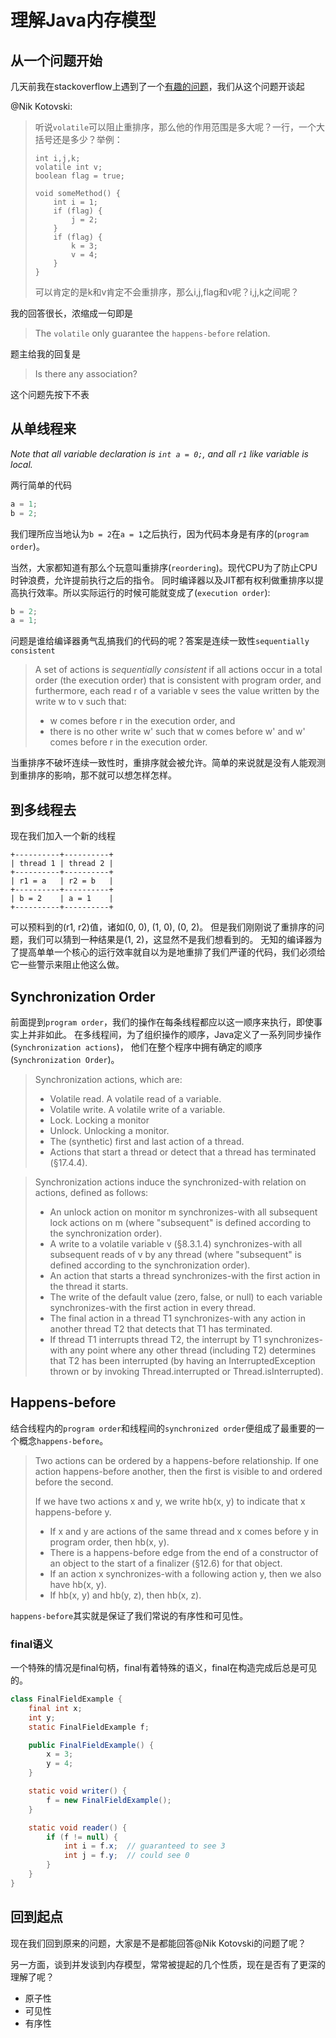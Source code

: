 # 理解Java内存模型

## 从一个问题开始

几天前我在stackoverflow上遇到了一个[有趣的问题](https://stackoverflow.com/questions/51647337/java-volatile-reordering-prevention-scope/51647983#51647983)，我们从这个问题开谈起

@Nik Kotovski:

> 听说`volatile`可以阻止重排序，那么他的作用范围是多大呢？一行，一个大括号还是多少？举例：
> 
>     int i,j,k;
>     volatile int v;
>     boolean flag = true;
>     
>     void someMethod() {
>         int i = 1;
>         if (flag) {
>             j = 2;
>         }
>         if (flag) {
>             k = 3;
>             v = 4;
>         }
>     }
>    
> 可以肯定的是k和v肯定不会重排序，那么i,j,flag和v呢？i,j,k之间呢？

我的回答很长，浓缩成一句即是

> The `volatile` only guarantee the `happens-before` relation.

题主给我的回复是

> Is there any association?

这个问题先按下不表

## 从单线程来

*Note that all variable declaration is `int a = 0;`, and all `r1` like variable is local.*

两行简单的代码

```java
a = 1;
b = 2;
```

我们理所应当地认为`b = 2`在`a = 1`之后执行，因为代码本身是有序的(`program order`)。

当然，大家都知道有那么个玩意叫重排序(`reordering`)。现代CPU为了防止CPU时钟浪费，允许提前执行之后的指令。
同时编译器以及JIT都有权利做重排序以提高执行效率。所以实际运行的时候可能就变成了(`execution order`):

```java
b = 2;
a = 1;
```

问题是谁给编译器勇气乱搞我们的代码的呢？答案是连续一致性`sequentially consistent`

> A set of actions is *sequentially consistent* if all actions occur in a total order (the execution order) 
that is consistent with program order, and furthermore, each read r of a variable v sees the value written 
by the write w to v such that:
> - w comes before r in the execution order, and
> - there is no other write w' such that w comes before w' and w' comes before r in the execution order.

当重排序不破坏连续一致性时，重排序就会被允许。简单的来说就是没有人能观测到重排序的影响，那不就可以想怎样怎样。

## 到多线程去

现在我们加入一个新的线程

```
+----------+----------+
| thread 1 | thread 2 |
+----------+----------+
| r1 = a   | r2 = b   |
+----------+----------+
| b = 2    | a = 1    |
+----------+----------+
```

可以预料到的(r1, r2)值，诸如(0, 0), (1, 0), (0, 2)。
但是我们刚刚说了重排序的问题，我们可以猜到一种结果是(1, 2)，这显然不是我们想看到的。
无知的编译器为了提高单单一个核心的运行效率就自以为是地重排了我们严谨的代码，我们必须给它一些警示来阻止他这么做。

## Synchronization Order

前面提到`program order`，我们的操作在每条线程都应以这一顺序来执行，即使事实上并非如此。
在多线程间，为了组织操作的顺序，Java定义了一系列同步操作(`Synchronization actions`)，
他们在整个程序中拥有确定的顺序(`Synchronization Order`)。

> Synchronization actions, which are:
> - Volatile read. A volatile read of a variable.
> - Volatile write. A volatile write of a variable.
> - Lock. Locking a monitor
> - Unlock. Unlocking a monitor.
> - The (synthetic) first and last action of a thread.
> - Actions that start a thread or detect that a thread has terminated (§17.4.4).

> Synchronization actions induce the synchronized-with relation on actions, defined as follows:
> - An unlock action on monitor m synchronizes-with all subsequent lock actions on m (where "subsequent" is defined according to the synchronization order).
> - A write to a volatile variable v (§8.3.1.4) synchronizes-with all subsequent reads of v by any thread (where "subsequent" is defined according to the synchronization order).
> - An action that starts a thread synchronizes-with the first action in the thread it starts.
> - The write of the default value (zero, false, or null) to each variable synchronizes-with the first action in every thread.
> - The final action in a thread T1 synchronizes-with any action in another thread T2 that detects that T1 has terminated.
> - If thread T1 interrupts thread T2, the interrupt by T1 synchronizes-with any point where any other thread (including T2) determines that T2 has been interrupted (by having an InterruptedException thrown or by invoking Thread.interrupted or Thread.isInterrupted).

## Happens-before

结合线程内的`program order`和线程间的`synchronized order`便组成了最重要的一个概念`happens-before`。

> Two actions can be ordered by a happens-before relationship. 
If one action happens-before another, then the first is visible to and ordered before the second.
> 
> If we have two actions x and y, we write hb(x, y) to indicate that x happens-before y.
> - If x and y are actions of the same thread and x comes before y in program order, then hb(x, y).
> - There is a happens-before edge from the end of a constructor of an object to the start of a finalizer (§12.6) for that object.
> - If an action x synchronizes-with a following action y, then we also have hb(x, y).
> - If hb(x, y) and hb(y, z), then hb(x, z).

`happens-before`其实就是保证了我们常说的有序性和可见性。

### final语义

一个特殊的情况是final句柄，final有着特殊的语义，final在构造完成后总是可见的。

```java
class FinalFieldExample { 
    final int x;
    int y; 
    static FinalFieldExample f;

    public FinalFieldExample() {
        x = 3; 
        y = 4; 
    } 

    static void writer() {
        f = new FinalFieldExample();
    } 

    static void reader() {
        if (f != null) {
            int i = f.x;  // guaranteed to see 3  
            int j = f.y;  // could see 0
        } 
    } 
}
```

## 回到起点

现在我们回到原来的问题，大家是不是都能回答@Nik Kotovski的问题了呢？

另一方面，谈到并发谈到内存模型，常常被提起的几个性质，现在是否有了更深的理解了呢？

- 原子性
- 可见性
- 有序性
